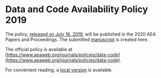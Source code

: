 # Data and Code Availability Policy 2019

The policy, [released on July 16, 2019](https://www.aeaweb.org/news/member-announcements-july-16-2019), will be published in the 2020 AEA Papers and Proceedings. The submitted [manuscript](Data_and_Code_Availability_Policy_2019.pdf) is created here.

The official policy is available at [https://www.aeaweb.org/journals/policies/data-code](https://www.aeaweb.org/journals/policies/data-code).

For convenient reading, a [local version](dcap2019.md) is available.
